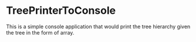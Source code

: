 # TreePrinterToConsole
This is a simple console application that would print the tree hierarchy given the tree in the form of array.
